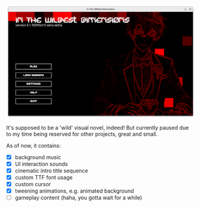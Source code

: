 ![](menu.png)

It's supposed to be a 'wild' visual novel, indeed! But currently paused due to my time being reserved for other projects, great and small.

As of now, it contains:
- [x] background music
- [x] UI interaction sounds
- [x] cinematic intro title sequence
- [x] custom TTF font usage
- [x] custom cursor
- [x] tweening animations, e.g. animated background
- [ ] gameplay content (haha, you gotta wait for a while)
